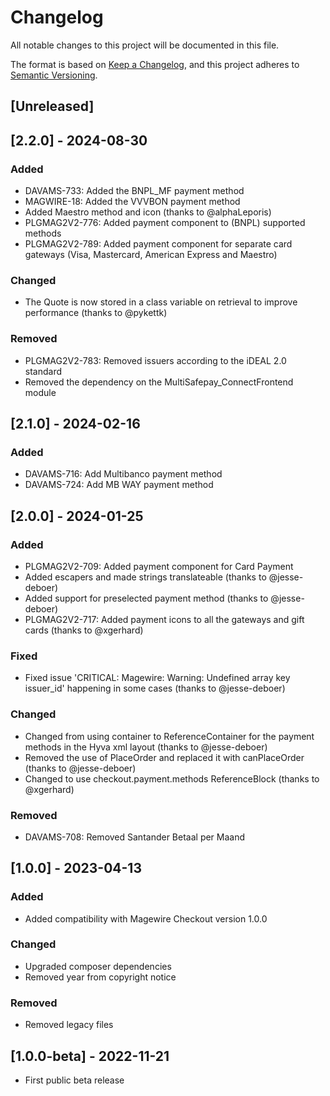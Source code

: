 # Changelog
All notable changes to this project will be documented in this file.

The format is based on [Keep a Changelog](https://keepachangelog.com/en/1.0.0/),
and this project adheres to [Semantic Versioning](https://semver.org/spec/v2.0.0.html).

## [Unreleased]

## [2.2.0] - 2024-08-30
### Added
- DAVAMS-733: Added the BNPL_MF payment method
- MAGWIRE-18: Added the VVVBON payment method
- Added Maestro method and icon (thanks to @alphaLeporis)
- PLGMAG2V2-776: Added payment component to (BNPL) supported methods
- PLGMAG2V2-789: Added payment component for separate card gateways (Visa, Mastercard, American Express and Maestro)

### Changed
- The Quote is now stored in a class variable on retrieval to improve performance (thanks to @pykettk)

### Removed
- PLGMAG2V2-783: Removed issuers according to the iDEAL 2.0 standard
- Removed the dependency on the MultiSafepay_ConnectFrontend module

## [2.1.0] - 2024-02-16
### Added
- DAVAMS-716: Add Multibanco payment method
- DAVAMS-724: Add MB WAY payment method

## [2.0.0] - 2024-01-25
### Added
- PLGMAG2V2-709: Added payment component for Card Payment
- Added escapers and made strings translateable (thanks to @jesse-deboer)
- Added support for preselected payment method (thanks to @jesse-deboer)
- PLGMAG2V2-717: Added payment icons to all the gateways and gift cards (thanks to @xgerhard)

### Fixed
- Fixed issue 'CRITICAL: Magewire: Warning: Undefined array key issuer_id' happening in some cases (thanks to @jesse-deboer)

### Changed
- Changed from using container to ReferenceContainer for the payment methods in the Hyva xml layout (thanks to @jesse-deboer)
- Removed the use of PlaceOrder and replaced it with canPlaceOrder (thanks to @jesse-deboer)
- Changed to use checkout.payment.methods ReferenceBlock (thanks to @xgerhard)

### Removed
- DAVAMS-708: Removed Santander Betaal per Maand

## [1.0.0] - 2023-04-13

### Added
- Added compatibility with Magewire Checkout version 1.0.0

### Changed
- Upgraded composer dependencies
- Removed year from copyright notice

### Removed
- Removed legacy files

## [1.0.0-beta] - 2022-11-21
- First public beta release
